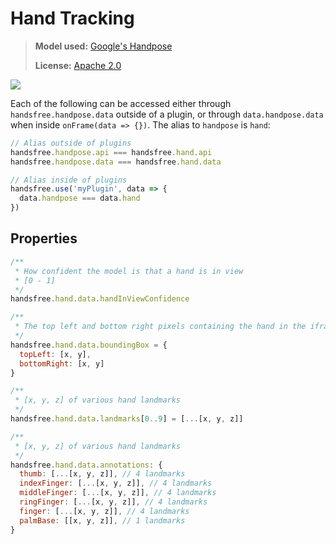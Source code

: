 # Hand Tracking
> **Model used:** [Google's Handpose](https://github.com/tensorflow/tfjs-models/tree/master/handpose)
>
> **License:** [Apache 2.0](https://github.com/tensorflow/tfjs-models/blob/master/LICENSE)

![](https://media4.giphy.com/media/FxLUuTSxXjJPx8K9L4/giphy.gif)

Each of the following can be accessed either through `handsfree.handpose.data` outside of a plugin, or through `data.handpose.data` when inside `onFrame(data => {})`. The alias to `handpose` is `hand`:

```js
// Alias outside of plugins
handsfree.handpose.api === handsfree.hand.api
handsfree.handpose.data === handsfree.hand.data

// Alias inside of plugins
handsfree.use('myPlugin', data => {
  data.handpose === data.hand
})
```

## Properties

```js
/**
 * How confident the model is that a hand is in view
 * [0 - 1]
 */
handsfree.hand.data.handInViewConfidence

/**
 * The top left and bottom right pixels containing the hand in the iframe
 */
handsfree.hand.data.boundingBox = {
  topLeft: [x, y],
  bottomRight: [x, y]
}

/**
 * [x, y, z] of various hand landmarks
 */
handsfree.hand.data.landmarks[0..9] = [...[x, y, z]]

/**
 * [x, y, z] of various hand landmarks
 */
handsfree.hand.data.annotations: {
  thumb: [...[x, y, z]], // 4 landmarks
  indexFinger: [...[x, y, z]], // 4 landmarks
  middleFinger: [...[x, y, z]], // 4 landmarks
  ringFinger: [...[x, y, z]], // 4 landmarks
  finger: [...[x, y, z]], // 4 landmarks
  palmBase: [[x, y, z]], // 1 landmarks
}
```